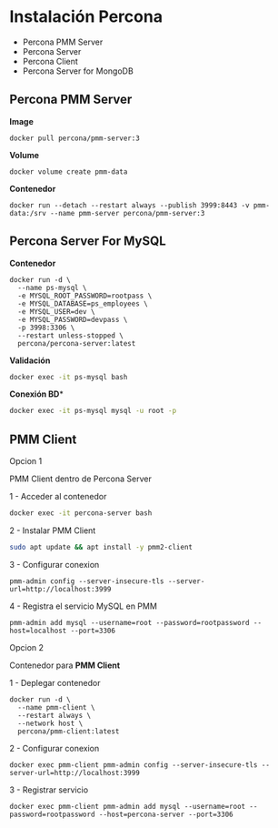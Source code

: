 # Instalación Percona

- Percona PMM Server
- Percona Server
- Percona Client
- Percona Server for MongoDB

## Percona PMM Server

**Image**

```shell
docker pull percona/pmm-server:3
```

**Volume**

```shell
docker volume create pmm-data
```

**Contenedor**

```shell
docker run --detach --restart always --publish 3999:8443 -v pmm-data:/srv --name pmm-server percona/pmm-server:3
```

## Percona Server For MySQL

**Contenedor**

```shell
docker run -d \
  --name ps-mysql \
  -e MYSQL_ROOT_PASSWORD=rootpass \
  -e MYSQL_DATABASE=ps_employees \
  -e MYSQL_USER=dev \
  -e MYSQL_PASSWORD=devpass \
  -p 3998:3306 \
  --restart unless-stopped \
  percona/percona-server:latest
  ```

**Validación**

```bash
docker exec -it ps-mysql bash
```

**Conexión BD***

```sh
docker exec -it ps-mysql mysql -u root -p
```

## PMM Client

Opcion 1

PMM Client dentro de Percona Server

1 - Acceder al contenedor
```bash
docker exec -it percona-server bash
```

2 - Instalar PMM Client
```bash
sudo apt update && apt install -y pmm2-client
```

3 - Configurar conexion
```shell
pmm-admin config --server-insecure-tls --server-url=http://localhost:3999
```

4 - Registra el servicio MySQL en PMM
```shell
pmm-admin add mysql --username=root --password=rootpassword --host=localhost --port=3306
```

Opcion 2

Contenedor para **PMM Client**

1 - Deplegar contenedor
```shell
docker run -d \
  --name pmm-client \
  --restart always \
  --network host \
  percona/pmm-client:latest
```

2 - Configurar conexion
```shell
docker exec pmm-client pmm-admin config --server-insecure-tls --server-url=http://localhost:3999
```

3 - Registrar servicio
```shell
docker exec pmm-client pmm-admin add mysql --username=root --password=rootpassword --host=percona-server --port=3306
```




